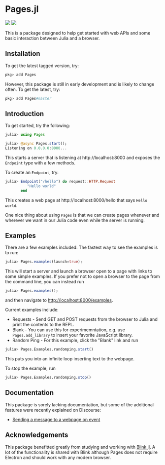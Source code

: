 # Pages.jl

[![][travis-img]][travis-url] [![][appveyor-img]][appveyor-url]

This is a package designed to help get started with web APIs and some basic interaction between Julia and a browser.

## Installation

To get the latest tagged version, try:

~~~julia
pkg> add Pages
~~~

However, this package is still in early development and is likely to change often. To get the latest, try:

~~~julia
pkg> add Pages#master
~~~

## Introduction

To get started, try the following:

~~~julia
julia> using Pages

julia> @async Pages.start();
Listening on 0.0.0.0:8000...
~~~

This starts a server that is listening at http://localhost:8000 and exposes the `Endpoint` type with a few methods.

To create an `Endpoint`, try:

~~~julia
julia> Endpoint("/hello") do request::HTTP.Request
          "Hello world"
       end
~~~

This creates a web page at http://localhost:8000/hello that says `Hello world`. 

One nice thing about using `Pages` is that we can create pages whenever and wherever we want in our Julia code even while the server is running.

## Examples

There are a few examples included. The fastest way to see the examples is to run:

~~~julia
julia> Pages.examples(launch=true);
~~~

This will start a server and launch a browser open to a page with links to some simple examples. If you prefer not to open a browser to the page from the command line, you can instead run

~~~julia
julia> Pages.examples();
~~~

and then navigate to <http://localhost:8000/examples>.



Current examples include:

  - Requests - Send GET and POST requests from the browser to Julia and print the contents to the REPL.
  - Blank - You can use this for experimemntation, e.g. use `Pages.add_library` to insert your favorite JavaScript library.
  - Random Ping - For this example, click the "Blank" link and run 

  ```julia
julia> Pages.Examples.randomping.start()
  ```

This puts you into an infinite loop inserting text to the webpage.

To stop the example, run

```julia
julia> Pages.Examples.randomping.stop()
```

## Documentation

This package is sorely lacking documentation, but some of the additional features were recently explained on Discourse:

- [Sending a message to a webpage on event](https://discourse.julialang.org/t/sending-a-message-to-webpage-on-event/22391/4)


## Acknowledgements

This package benefitted greatly from studying and working with [Blink.jl](https://github.com/JunoLab/Blink.jl). A lot of the functionality is shared with Blink although Pages does not require Electron and should work with any modern browser.

[travis-img]: https://travis-ci.org/EricForgy/Pages.jl.svg?branch=master
[travis-url]: https://travis-ci.org/EricForgy/Pages.jl

[appveyor-img]: https://ci.appveyor.com/api/projects/status/github/EricForgy/Pages.jl?branch=master&svg=true
[appveyor-url]: https://ci.appveyor.com/project/EricForgy/pages-jl